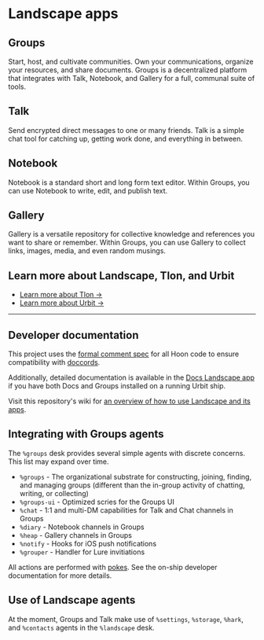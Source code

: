 # Landscape apps

## Groups

Start, host, and cultivate communities. Own your communications, organize your
resources, and share documents. Groups is a decentralized platform that
integrates with Talk, Notebook, and Gallery for a full, communal suite of tools.

## Talk

Send encrypted direct messages to one or many friends. Talk is a simple chat
tool for catching up, getting work done, and everything in between.

## Notebook

Notebook is a standard short and long form text editor. Within Groups, you can
use Notebook to write, edit, and publish text.

## Gallery

Gallery is a versatile repository for collective knowledge and references you
want to share or remember. Within Groups, you can use Gallery to collect links,
images, media, and even random musings.

## Learn more about Landscape, Tlon, and Urbit

- [Learn more about Tlon →](https://tlon.io)
- [Learn more about Urbit →](https://urbit.org)

---

## Developer documentation

This project uses the [formal comment spec](https://developers.urbit.org/reference/hoon/style#comments-and-unparsed-bytes)
for all Hoon code to ensure compatibility with
[doccords](https://github.com/urbit/urbit/pull/5873).

Additionally, detailed documentation is available in the [Docs Landscape
app](https://urbit.org/applications/~pocwet/docs) if you have both Docs and
Groups installed on a running Urbit ship.

Visit this repository's wiki for [an overview of how to use Landscape and
its apps](https://github.com/tloncorp/landscape-apps/wiki).

## Integrating with Groups agents

The `%groups` desk provides several simple agents with discrete concerns. This list may expand over time.

- `%groups` - The organizational substrate for constructing, joining, finding,
  and managing groups (different than the in-group activity of chatting,
  writing, or collecting)
- `%groups-ui` - Optimized scries for the Groups UI
- `%chat` - 1:1 and multi-DM capabilities for Talk and Chat channels in Groups
- `%diary` - Notebook channels in Groups
- `%heap` - Gallery channels in Groups
- `%notify` - Hooks for iOS push notifications
- `%grouper` - Handler for Lure invitiations

All actions are performed with
[pokes](https://developers.urbit.org/reference/glossary/poke).
See the on-ship developer documentation for more details.

## Use of Landscape agents

At the moment, Groups and Talk make use of `%settings`, `%storage`, `%hark`,
and `%contacts` agents in the `%landscape` desk.
